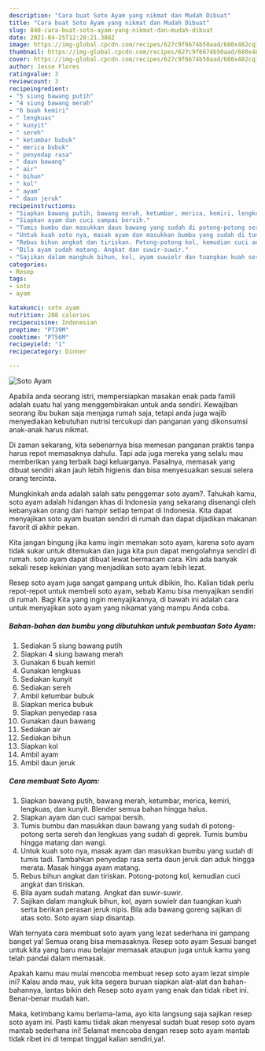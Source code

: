 ```yaml
---
description: "Cara buat Soto Ayam yang nikmat dan Mudah Dibuat"
title: "Cara buat Soto Ayam yang nikmat dan Mudah Dibuat"
slug: 840-cara-buat-soto-ayam-yang-nikmat-dan-mudah-dibuat
date: 2021-04-25T12:28:21.388Z
image: https://img-global.cpcdn.com/recipes/627c9f6674b50aad/680x482cq70/soto-ayam-foto-resep-utama.jpg
thumbnail: https://img-global.cpcdn.com/recipes/627c9f6674b50aad/680x482cq70/soto-ayam-foto-resep-utama.jpg
cover: https://img-global.cpcdn.com/recipes/627c9f6674b50aad/680x482cq70/soto-ayam-foto-resep-utama.jpg
author: Jesse Flores
ratingvalue: 3
reviewcount: 3
recipeingredient:
- "5 siung bawang putih"
- "4 siung bawang merah"
- "6 buah kemiri"
- " lengkuas"
- " kunyit"
- " sereh"
- " ketumbar bubuk"
- " merica bubuk"
- " penyedap rasa"
- " daun bawang"
- " air"
- " bihun"
- " kol"
- " ayam"
- " daun jeruk"
recipeinstructions:
- "Siapkan bawang putih, bawang merah, ketumbar, merica, kemiri, lengkuas, dan kunyit. Blender semua bahan hingga halus."
- "Siapkan ayam dan cuci sampai bersih."
- "Tumis bumbu dan masukkan daun bawang yang sudah di potong-potong serta sereh dan lengkuas yang sudah di geprek. Tumis bumbu hingga matang dan wangi."
- "Untuk kuah soto nya, masak ayam dan masukkan bumbu yang sudah di tumis tadi. Tambahkan penyedap rasa serta daun jeruk dan aduk hingga merata. Masak hingga ayam matang."
- "Rebus bihun angkat dan tiriskan. Potong-potong kol, kemudian cuci angkat dan tiriskan."
- "Bila ayam sudah matang. Angkat dan suwir-suwir."
- "Sajikan dalam mangkuk bihun, kol, ayam suwielr dan tuangkan kuah serta berikan perasan jeruk nipis. Bila ada bawang goreng sajikan di atas soto. Soto ayam siap disantap."
categories:
- Resep
tags:
- soto
- ayam

katakunci: soto ayam 
nutrition: 208 calories
recipecuisine: Indonesian
preptime: "PT39M"
cooktime: "PT56M"
recipeyield: "1"
recipecategory: Dinner

---
```



![Soto Ayam](https://img-global.cpcdn.com/recipes/627c9f6674b50aad/680x482cq70/soto-ayam-foto-resep-utama.jpg)

Apabila anda seorang istri, mempersiapkan masakan enak pada famili adalah suatu hal yang menggembirakan untuk anda sendiri. Kewajiban seorang ibu bukan saja menjaga rumah saja, tetapi anda juga wajib menyediakan kebutuhan nutrisi tercukupi dan panganan yang dikonsumsi anak-anak harus nikmat.

Di zaman  sekarang, kita sebenarnya bisa memesan panganan praktis tanpa harus repot memasaknya dahulu. Tapi ada juga mereka yang selalu mau memberikan yang terbaik bagi keluarganya. Pasalnya, memasak yang dibuat sendiri akan jauh lebih higienis dan bisa menyesuaikan sesuai selera orang tercinta. 



Mungkinkah anda adalah salah satu penggemar soto ayam?. Tahukah kamu, soto ayam adalah hidangan khas di Indonesia yang sekarang disenangi oleh kebanyakan orang dari hampir setiap tempat di Indonesia. Kita dapat menyajikan soto ayam buatan sendiri di rumah dan dapat dijadikan makanan favorit di akhir pekan.

Kita jangan bingung jika kamu ingin memakan soto ayam, karena soto ayam tidak sukar untuk ditemukan dan juga kita pun dapat mengolahnya sendiri di rumah. soto ayam dapat dibuat lewat bermacam cara. Kini ada banyak sekali resep kekinian yang menjadikan soto ayam lebih lezat.

Resep soto ayam juga sangat gampang untuk dibikin, lho. Kalian tidak perlu repot-repot untuk membeli soto ayam, sebab Kamu bisa menyajikan sendiri di rumah. Bagi Kita yang ingin menyajikannya, di bawah ini adalah cara untuk menyajikan soto ayam yang nikamat yang mampu Anda coba.

<!--inarticleads1-->

##### Bahan-bahan dan bumbu yang dibutuhkan untuk pembuatan Soto Ayam:

1. Sediakan 5 siung bawang putih
1. Siapkan 4 siung bawang merah
1. Gunakan 6 buah kemiri
1. Gunakan  lengkuas
1. Sediakan  kunyit
1. Sediakan  sereh
1. Ambil  ketumbar bubuk
1. Siapkan  merica bubuk
1. Siapkan  penyedap rasa
1. Gunakan  daun bawang
1. Sediakan  air
1. Sediakan  bihun
1. Siapkan  kol
1. Ambil  ayam
1. Ambil  daun jeruk




<!--inarticleads2-->

##### Cara membuat Soto Ayam:

1. Siapkan bawang putih, bawang merah, ketumbar, merica, kemiri, lengkuas, dan kunyit. Blender semua bahan hingga halus.
1. Siapkan ayam dan cuci sampai bersih.
1. Tumis bumbu dan masukkan daun bawang yang sudah di potong-potong serta sereh dan lengkuas yang sudah di geprek. Tumis bumbu hingga matang dan wangi.
1. Untuk kuah soto nya, masak ayam dan masukkan bumbu yang sudah di tumis tadi. Tambahkan penyedap rasa serta daun jeruk dan aduk hingga merata. Masak hingga ayam matang.
1. Rebus bihun angkat dan tiriskan. Potong-potong kol, kemudian cuci angkat dan tiriskan.
1. Bila ayam sudah matang. Angkat dan suwir-suwir.
1. Sajikan dalam mangkuk bihun, kol, ayam suwielr dan tuangkan kuah serta berikan perasan jeruk nipis. Bila ada bawang goreng sajikan di atas soto. Soto ayam siap disantap.




Wah ternyata cara membuat soto ayam yang lezat sederhana ini gampang banget ya! Semua orang bisa memasaknya. Resep soto ayam Sesuai banget untuk kita yang baru mau belajar memasak ataupun juga untuk kamu yang telah pandai dalam memasak.

Apakah kamu mau mulai mencoba membuat resep soto ayam lezat simple ini? Kalau anda mau, yuk kita segera buruan siapkan alat-alat dan bahan-bahannya, lantas bikin deh Resep soto ayam yang enak dan tidak ribet ini. Benar-benar mudah kan. 

Maka, ketimbang kamu berlama-lama, ayo kita langsung saja sajikan resep soto ayam ini. Pasti kamu tiidak akan menyesal sudah buat resep soto ayam mantab sederhana ini! Selamat mencoba dengan resep soto ayam mantab tidak ribet ini di tempat tinggal kalian sendiri,ya!.

